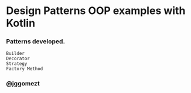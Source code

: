 # Design Patterns OOP examples with Kotlin

### Patterns developed.

    Builder
    Decorator
    Strategy
    Factory Method

### @jggomezt